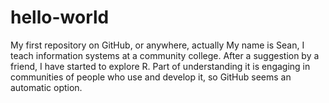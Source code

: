# hello-world
My first repository on GitHub, or anywhere, actually
My name is Sean, I teach information systems at a community college. After a suggestion by a friend, I have started to explore R. Part of understanding it is engaging in communities of people who use and develop it, so GitHub seems an automatic option. 
